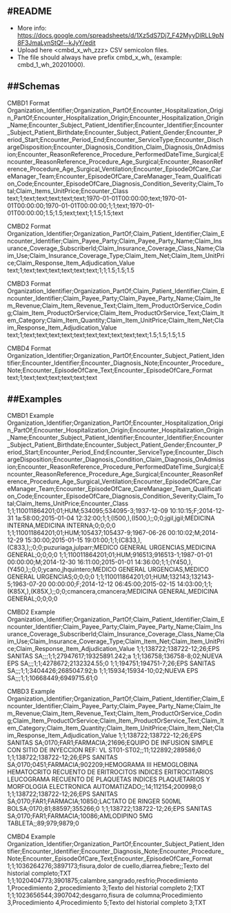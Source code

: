 #README
-------

- More info: https://docs.google.com/spreadsheets/d/1Xz5dS7Dj7_F42MyyDlRLL9pN8F3JmaLynStQf--kJyY/edit
- Upload here <cmbd_x_wh_zzz> CSV semicolon files. 
- The file should always have prefix cmbd_x_wh_ (example: cmbd_1_wh_20201000).

##Schemas
---------

CMBD1 Format
Organization_Identifier;Organization_PartOf;Encounter_Hospitalization_Origin_PartOf;Encounter_Hospitalization_Origin;Encounter_Hospitalization_Origin_Name;Encounter_Subject_Patient_Identifier;Encounter_Identifier;Encounter_Subject_Patient_Birthdate;Encounter_Subject_Patient_Gender;Encounter_Period_Start;Encounter_Period_End;Encounter_ServiceType;Encounter_DischargeDisposition;Encounter_Diagnosis_Condition_Claim_Diagnosis_OnAdmission;Encounter_ReasonReference_Procedure_PerformedDateTime_Surgical;Encounter_ReasonReference_Procedure_Age_Surgical;Encounter_ReasonReference_Procedure_Age_Surgical_Ventilation;Encounter_EpisodeOfCare_CareManager_Team;Encounter_EpisodeOfCare_CareManager_Team_Qualification_Code;Encounter_EpisodeOfCare_Diagnosis_Condition_Severity;Claim_Total;Claim_Items_UnitPrice;Encounter_Class
text;1;text;text;text;text;text;1970-01-01T00:00:00;text;1970-01-01T00:00:00;1970-01-01T00:00:00;1;1;text;1970-01-01T00:00:00;1.5;1.5;text;text;1;1.5;1.5;text

CMBD2 Format
Organization_Identifier;Organization_PartOf;Claim_Patient_Identifier;Claim_Encounter_Identifier;Claim_Payee_Party;Claim_Payee_Party_Name;Claim_Insurance_Coverage_SubscriberId;Claim_Insurance_Coverage_Class_Name;Claim_Use;Claim_Insurance_Coverage_Type;Claim_Item_Net;Claim_Item_UnitPrice;Claim_Response_Item_Adjudication_Value
text;1;text;text;text;text;text;text;1;1;1.5;1.5;1.5

CMBD3 Format 
Organization_Identifier;Organization_PartOf;Claim_Patient_Identifier;Claim_Encounter_Identifier;Claim_Payee_Party;Claim_Payee_Party_Name;Claim_Item_Revenue;Claim_Item_Revenue_Text;Claim_Item_ProductOrService_Coding;Claim_Item_ProductOrService;Claim_Item_ProductOrService_Text;Claim_Item_Category;Claim_Item_Quantity;Claim_Item_UnitPrice;Claim_Item_Net;Claim_Response_Item_Adjudication_Value
text;1;text;text;text;text;text;text;text;text;text;text;1.5;1.5;1.5;1.5

CMBD4 Format
Organization_Identifier;Organization_PartOf;Encounter_Subject_Patient_Identifier;Encounter_Identifier;Encounter_Diagnosis_Note;Encounter_Procedure_Note;Encounter_EpisodeOfCare_Text;Encounter_EpisodeOfCare_Format
text;1;text;text;text;text;text;text

##Examples
----------

CMBD1 Example
Organization_Identifier;Organization_PartOf;Encounter_Hospitalization_Origin_PartOf;Encounter_Hospitalization_Origin;Encounter_Hospitalization_Origin_Name;Encounter_Subject_Patient_Identifier;Encounter_Identifier;Encounter_Subject_Patient_Birthdate;Encounter_Subject_Patient_Gender;Encounter_Period_Start;Encounter_Period_End;Encounter_ServiceType;Encounter_DischargeDisposition;Encounter_Diagnosis_Condition_Claim_Diagnosis_OnAdmission;Encounter_ReasonReference_Procedure_PerformedDateTime_Surgical;Encounter_ReasonReference_Procedure_Age_Surgical;Encounter_ReasonReference_Procedure_Age_Surgical_Ventilation;Encounter_EpisodeOfCare_CareManager_Team;Encounter_EpisodeOfCare_CareManager_Team_Qualification_Code;Encounter_EpisodeOfCare_Diagnosis_Condition_Severity;Claim_Total;Claim_Items_UnitPrice;Encounter_Class
1;1;110011864201;01;HUM;534095;534095-3;1937-12-09 10:10:15;F;2014-12-31 1a:58:00;2015-01-04 12:32:00;1;1;(I500,),(I500,);;0;0;jgil,jgil;MEDICINA INTERNA,MEDICINA INTERNA;0;0;0;0
1;1;110011864201;01;HUM;105437;105437-9;1967-06-26 00:10:02;M;2014-12-29 15:30:00;2015-01-15 19:01:00;1;1;(C833,),(C833,);;0;0;puzuriaga,julparr;MEDICO GENERAL URGENCIAS,MEDICINA GENERAL;0;0;0;0
1;1;110011864201;01;HUM;916513;916513-1;1987-01-01 00:00:00;M;2014-12-30 16:11:00;2015-01-01 14:36:00;1;1;(Y450,),(Y450,);;0;0;ycano,jhquintero;MEDICO GENERAL URGENCIAS,MEDICO GENERAL URGENCIAS;0;0;0;0
1;1;110011864201;01;HUM;132143;132143-5;1963-07-20 00:00:00;F;2014-12-12 06:45:00;2015-02-15 14:03:00;1;1;(K85X,),(K85X,);;0;0;cmancera,cmancera;MEDICINA GENERAL,MEDICINA GENERAL;0;0;0;0

CMBD2 Example
Organization_Identifier;Organization_PartOf;Claim_Patient_Identifier;Claim_Encounter_Identifier;Claim_Payee_Party;Claim_Payee_Party_Name;Claim_Insurance_Coverage_SubscriberId;Claim_Insurance_Coverage_Class_Name;Claim_Use;Claim_Insurance_Coverage_Type;Claim_Item_Net;Claim_Item_UnitPrice;Claim_Response_Item_Adjudication_Value
1;1;138722;138722-12;26;EPS SANITAS SA;;;1;1;27947617;19325891.242;a
1;1;136758;136758-8;02;NUEVA EPS SA;;;1;1;4278672;2132324.55;0
1;1;194751;194751-7;26;EPS SANITAS SA;;;1;1;3404426;2685047.92;b
1;1;15934;15934-10;02;NUEVA EPS SA;;;1;1;10668449;6949715.61;0

CMBD3 Example
Organization_Identifier;Organization_PartOf;Claim_Patient_Identifier;Claim_Encounter_Identifier;Claim_Payee_Party;Claim_Payee_Party_Name;Claim_Item_Revenue;Claim_Item_Revenue_Text;Claim_Item_ProductOrService_Coding;Claim_Item_ProductOrService;Claim_Item_ProductOrService_Text;Claim_Item_Category;Claim_Item_Quantity;Claim_Item_UnitPrice;Claim_Item_Net;Claim_Response_Item_Adjudication_Value
1;1;138722;138722-12;26;EPS SANITAS SA;0170;FAR1;FARMACIA;21696;EQUIPO DE INFUSION SIMPLE CON SITIO DE  INYECCION REF: VL ST01-ST02;;11;122892;289586;0
1;1;138722;138722-12;26;EPS SANITAS SA;0170;0451;FARMACIA;902209;HEMOGRAMA III  HEMOGLOBINA HEMATOCRITO RECUENTO DE ERITROCITOS INDICES ERITROCITARIOS LEUCOGRAMA RECUENTO DE PLAQUETAS INDICES PLAQUETARIOS Y MORFOLOGIA ELECTRONICA  AUTOMATIZADO;;14;112154;200998;0
1;1;138722;138722-12;26;EPS SANITAS SA;0170;FAR1;FARMACIA;10850;LACTATO DE RINGER 500ML BOLSA;0170;81;88597;355266;0
1;1;138722;138722-12;26;EPS SANITAS SA;0170;FAR1;FARMACIA;10086;AMLODIPINO 5MG TABLETA;;89;979;9879;0

CMBD4 Example
Organization_Identifier;Organization_PartOf;Encounter_Subject_Patient_Identifier;Encounter_Identifier;Encounter_Diagnosis_Note;Encounter_Procedure_Note;Encounter_EpisodeOfCare_Text;Encounter_EpisodeOfCare_Format
1;1;1036264276;3897173;fisura,dolor de cuello,diarrea,fiebre;;Texto del historial completo;TXT
1;1;1020404773;3901875;calambre,sangrado,resfrio;Procedimiento 1,Procedimiento 2,procedimiento 3;Texto del historial completo 2;TXT
1;1;1023656544;3907042;desgarro,fisura de columna;Procedimiento 3,Procedimiento 4,Procedimiento 5;Texto del historial completo 3;TXT